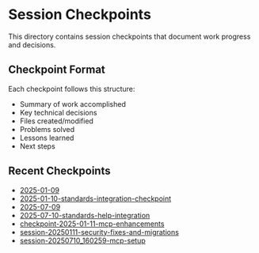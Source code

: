 # Session Checkpoints

This directory contains session checkpoints that document work progress and
decisions.

## Checkpoint Format

Each checkpoint follows this structure:

- Summary of work accomplished
- Key technical decisions
- Files created/modified
- Problems solved
- Lessons learned
- Next steps

## Recent Checkpoints

- [2025-01-09](./2025-01-09.md)
- [2025-01-10-standards-integration-checkpoint](./2025-01-10-standards-integration-checkpoint.md)
- [2025-07-09](./2025-07-09.md)
- [2025-07-10-standards-help-integration](./2025-07-10-standards-help-integration.md)
- [checkpoint-2025-01-11-mcp-enhancements](./checkpoint-2025-01-11-mcp-enhancements.md)
- [session-20250111-security-fixes-and-migrations](./session-20250111-security-fixes-and-migrations.md)
- [session-20250710_160259-mcp-setup](./session-20250710_160259-mcp-setup.md)
